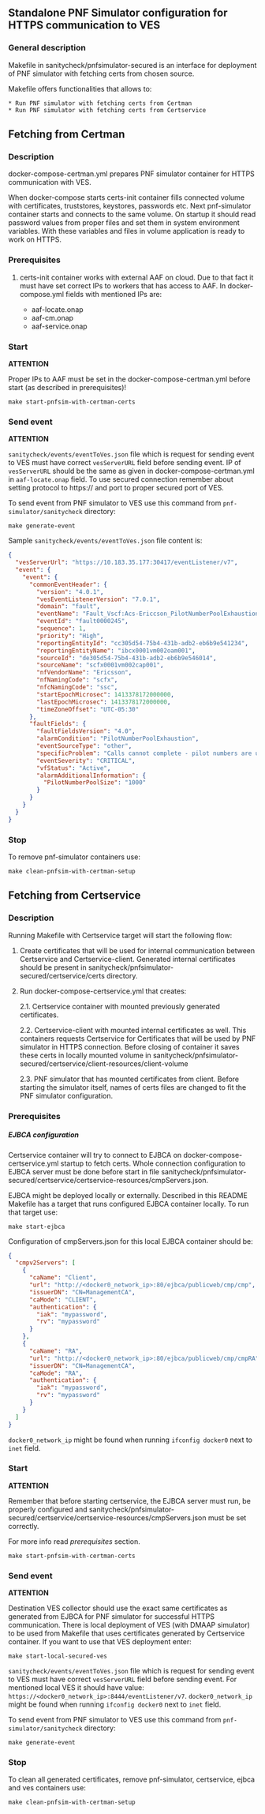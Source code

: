 Standalone PNF Simulator configuration for HTTPS communication to VES
------------------------

### General description

Makefile in sanitycheck/pnfsimulator-secured is an interface for deployment of PNF simulator with fetching certs from 
chosen source. 

Makefile offers functionalities that allows to:    

    * Run PNF simulator with fetching certs from Certman
    * Run PNF simulator with fetching certs from Certservice

## Fetching from Certman
### Description

docker-compose-certman.yml prepares PNF simulator container for HTTPS communication with VES.

When docker-compose starts certs-init container fills connected volume with certificates, truststores, keystores, 
passwords etc. Next pnf-simulator container starts and connects to the same volume. On startup it should read password
values from proper files and set them in system environment variables. With these variables and files in volume 
application is ready to work on HTTPS.

### Prerequisites

1. certs-init container works with external AAF on cloud. Due to that fact it must have set correct IPs to workers that
has access to AAF. In docker-compose.yml fields with mentioned IPs are:
    
    * aaf-locate.onap
    * aaf-cm.onap
    * aaf-service.onap

### Start

**ATTENTION** 

Proper IPs to AAF must be set in the docker-compose-certman.yml before start (as described in prerequisites)!

```
make start-pnfsim-with-certman-certs
```

### Send event

**ATTENTION**

``sanitycheck/events/eventToVes.json`` file which is request for sending event to VES must have correct ``vesServerURL`` 
field before sending event. 
IP of ``vesServerURL`` should be the same as given in docker-compose-certman.yml in ``aaf-locate.onap`` field.
To use secured connection remember about setting protocol to https:// and port to proper secured port of VES.

To send event from PNF simulator to VES use this command from ``pnf-simulator/sanitycheck`` directory:

````
make generate-event
````

Sample ``sanitycheck/events/eventToVes.json`` file content is:

```json
{
  "vesServerUrl": "https://10.183.35.177:30417/eventListener/v7",
  "event": {
    "event": {
      "commonEventHeader": {
        "version": "4.0.1",
        "vesEventListenerVersion": "7.0.1",
        "domain": "fault",
        "eventName": "Fault_Vscf:Acs-Ericcson_PilotNumberPoolExhaustion",
        "eventId": "fault0000245",
        "sequence": 1,
        "priority": "High",
        "reportingEntityId": "cc305d54-75b4-431b-adb2-eb6b9e541234",
        "reportingEntityName": "ibcx0001vm002oam001",
        "sourceId": "de305d54-75b4-431b-adb2-eb6b9e546014",
        "sourceName": "scfx0001vm002cap001",
        "nfVendorName": "Ericsson",
        "nfNamingCode": "scfx",
        "nfcNamingCode": "ssc",
        "startEpochMicrosec": 1413378172000000,
        "lastEpochMicrosec": 1413378172000000,
        "timeZoneOffset": "UTC-05:30"
      },
      "faultFields": {
        "faultFieldsVersion": "4.0",
        "alarmCondition": "PilotNumberPoolExhaustion",
        "eventSourceType": "other",
        "specificProblem": "Calls cannot complete - pilot numbers are unavailable",
        "eventSeverity": "CRITICAL",
        "vfStatus": "Active",
        "alarmAdditionalInformation": {
          "PilotNumberPoolSize": "1000"
        }
      }
    }
  }
}
```

### Stop
To remove pnf-simulator containers use:
```
make clean-pnfsim-with-certman-setup
```

## Fetching from Certservice
### Description

Running Makefile with Certservice target will start the following flow:

1. Create certificates that will be used for internal communication between Certservice and Certservice-client. 
    Generated internal certificates should be present in sanitycheck/pnfsimulator-secured/certservice/certs directory.

2. Run docker-compose-certservice.yml that creates:
    
    2.1. Certservice container with mounted previously generated certificates.
    
    2.2. Certservice-client with mounted internal certificates as well. This containers requests Certservice for
        Certificates that will be used by PNF simulator in HTTPS connection. Before closing of container it saves
        these certs in locally mounted volume in 
        sanitycheck/pnfsimulator-secured/certservice/client-resources/client-volume 
    
    2.3. PNF simulator that has mounted certificates from client. Before starting the simulator itself, names of certs 
        files are changed to fit the PNF simulator configuration.
        
### Prerequisites


##### EJBCA configuration
Certservice container will try to connect to EJBCA on docker-compose-certservice.yml startup to fetch certs. 
Whole connection configuration to EJBCA server must be done before start in file 
sanitycheck/pnfsimulator-secured/certservice/certservice-resources/cmpServers.json.

EJBCA might be deployed locally or externally. Described in this README Makefile has a target that runs configured EJBCA
container locally. To run that target use:

```
make start-ejbca
```


Configuration of cmpServers.json for this local EJBCA container should be:
```json
{
  "cmpv2Servers": [
    {
      "caName": "Client",
      "url": "http://<docker0_network_ip>:80/ejbca/publicweb/cmp/cmp",
      "issuerDN": "CN=ManagementCA",
      "caMode": "CLIENT",
      "authentication": {
        "iak": "mypassword",
        "rv": "mypassword"
      }
    },
    {
      "caName": "RA",
      "url": "http://<docker0_network_ip>:80/ejbca/publicweb/cmp/cmpRA",
      "issuerDN": "CN=ManagementCA",
      "caMode": "RA",
      "authentication": {
        "iak": "mypassword",
        "rv": "mypassword"
      }
    }
  ]
}
```
``docker0_network_ip`` might be found when running `ifconfig docker0` next to `inet` field.

### Start

**ATTENTION**

Remember that before starting certservice, the EJBCA server must run, be properly configured and 
sanitycheck/pnfsimulator-secured/certservice/certservice-resources/cmpServers.json must be set correctly. 

For more info read _prerequisites_ section.
 
```
make start-pnfsim-with-certman-certs
```

### Send event

**ATTENTION**

Destination VES collector should use the exact same certificates as generated from EJBCA for PNF simulator for 
successful HTTPS communication. There is local deployment of VES (with DMAAP simulator) to be used from Makefile that 
uses certificates generated by Certservice container. If you want to use that VES deployment enter:

```
make start-local-secured-ves
``` 

``sanitycheck/events/eventToVes.json`` file which is request for sending event to VES must have correct ``vesServerURL`` 
field before sending event. For mentioned local VES it should have value: 
``https://<docker0_network_ip>:8444/eventListener/v7``.
``docker0_network_ip`` might be found when running `ifconfig docker0` next to `inet` field.

 
To send event from PNF simulator to VES use this command from ``pnf-simulator/sanitycheck`` directory:

```
make generate-event
```

### Stop

To clean all generated certificates, remove pnf-simulator, certservice, ejbca and ves containers use:
```
make clean-pnfsim-with-certman-setup
```